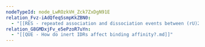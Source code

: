 ```yaml
---
nodeTypeId: node_LwROzkVH_Zck7ZxDgN91E
relation_Fvz-iAdQfeqSsmpKkZBN0:
  - "[[RES - repeated association and dissociation events between (rU)25 and the (GS)25-RBD constructs.md]]"
relation_G8GMDxjFv_e5ePzoR7uYn:
  - "[[QUE - How do inert IDRs affect binding affinity?.md]]"
---
```

